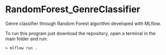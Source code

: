 # RandomForest_GenreClassifier
Genre classifier through Random Forest algorithm developed with MLflow.

To run this program just download the repository, open a terminal in the main folder and run:

`> mlflow run .`
